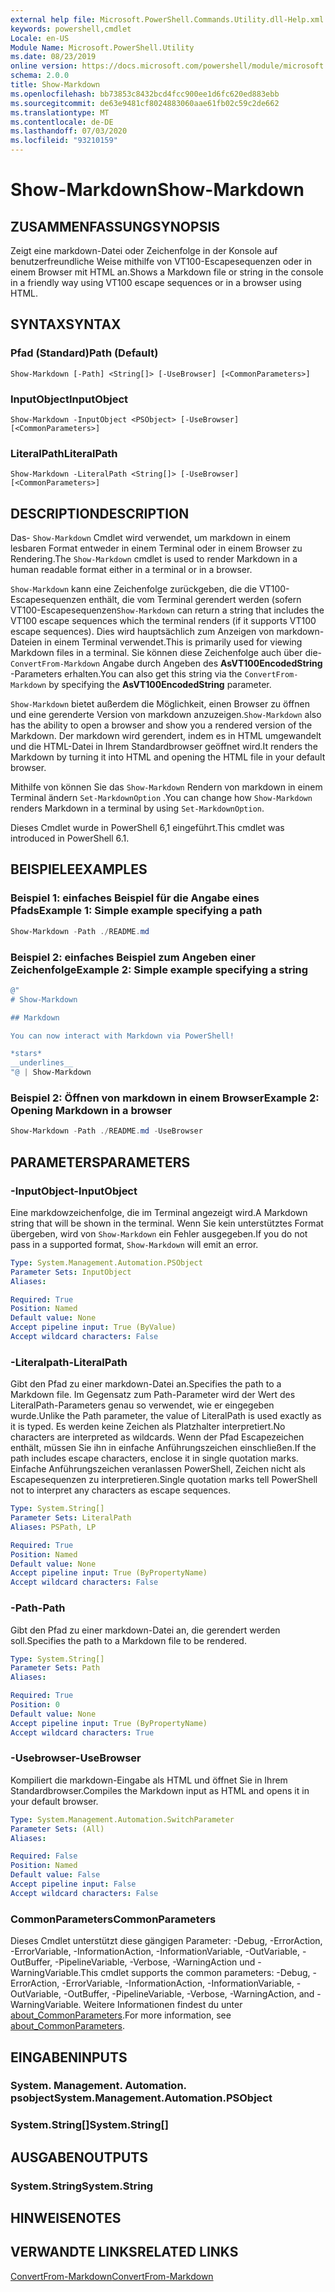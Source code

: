 ```yaml
---
external help file: Microsoft.PowerShell.Commands.Utility.dll-Help.xml
keywords: powershell,cmdlet
Locale: en-US
Module Name: Microsoft.PowerShell.Utility
ms.date: 08/23/2019
online version: https://docs.microsoft.com/powershell/module/microsoft.powershell.utility/show-markdown?view=powershell-7&WT.mc_id=ps-gethelp
schema: 2.0.0
title: Show-Markdown
ms.openlocfilehash: bb73853c8432bcd4fcc900ee1d6fc620ed883ebb
ms.sourcegitcommit: de63e9481cf8024883060aae61fb02c59c2de662
ms.translationtype: MT
ms.contentlocale: de-DE
ms.lasthandoff: 07/03/2020
ms.locfileid: "93210159"
---
```

# <span data-ttu-id="22632-103">Show-Markdown</span><span class="sxs-lookup"><span data-stu-id="22632-103">Show-Markdown</span></span>

## <span data-ttu-id="22632-104">ZUSAMMENFASSUNG</span><span class="sxs-lookup"><span data-stu-id="22632-104">SYNOPSIS</span></span>
<span data-ttu-id="22632-105">Zeigt eine markdown-Datei oder Zeichenfolge in der Konsole auf benutzerfreundliche Weise mithilfe von VT100-Escapesequenzen oder in einem Browser mit HTML an.</span><span class="sxs-lookup"><span data-stu-id="22632-105">Shows a Markdown file or string in the console in a friendly way using VT100 escape sequences or in a browser using HTML.</span></span>

## <span data-ttu-id="22632-106">SYNTAX</span><span class="sxs-lookup"><span data-stu-id="22632-106">SYNTAX</span></span>

### <span data-ttu-id="22632-107">Pfad (Standard)</span><span class="sxs-lookup"><span data-stu-id="22632-107">Path (Default)</span></span>

```
Show-Markdown [-Path] <String[]> [-UseBrowser] [<CommonParameters>]
```

### <span data-ttu-id="22632-108">InputObject</span><span class="sxs-lookup"><span data-stu-id="22632-108">InputObject</span></span>

```
Show-Markdown -InputObject <PSObject> [-UseBrowser] [<CommonParameters>]
```

### <span data-ttu-id="22632-109">LiteralPath</span><span class="sxs-lookup"><span data-stu-id="22632-109">LiteralPath</span></span>

```
Show-Markdown -LiteralPath <String[]> [-UseBrowser] [<CommonParameters>]
```

## <span data-ttu-id="22632-110">DESCRIPTION</span><span class="sxs-lookup"><span data-stu-id="22632-110">DESCRIPTION</span></span>

<span data-ttu-id="22632-111">Das- `Show-Markdown` Cmdlet wird verwendet, um markdown in einem lesbaren Format entweder in einem Terminal oder in einem Browser zu Rendering.</span><span class="sxs-lookup"><span data-stu-id="22632-111">The `Show-Markdown` cmdlet is used to render Markdown in a human readable format either in a terminal or in a browser.</span></span>

<span data-ttu-id="22632-112">`Show-Markdown` kann eine Zeichenfolge zurückgeben, die die VT100-Escapesequenzen enthält, die vom Terminal gerendert werden (sofern VT100-Escapesequenzen</span><span class="sxs-lookup"><span data-stu-id="22632-112">`Show-Markdown` can return a string that includes the VT100 escape sequences which the terminal renders (if it supports VT100 escape sequences).</span></span> <span data-ttu-id="22632-113">Dies wird hauptsächlich zum Anzeigen von markdown-Dateien in einem Terminal verwendet.</span><span class="sxs-lookup"><span data-stu-id="22632-113">This is primarily used for viewing Markdown files in a terminal.</span></span> <span data-ttu-id="22632-114">Sie können diese Zeichenfolge auch über die- `ConvertFrom-Markdown` Angabe durch Angeben des **AsVT100EncodedString** -Parameters erhalten.</span><span class="sxs-lookup"><span data-stu-id="22632-114">You can also get this string via the `ConvertFrom-Markdown` by specifying the **AsVT100EncodedString** parameter.</span></span>

<span data-ttu-id="22632-115">`Show-Markdown` bietet außerdem die Möglichkeit, einen Browser zu öffnen und eine gerenderte Version von markdown anzuzeigen.</span><span class="sxs-lookup"><span data-stu-id="22632-115">`Show-Markdown` also has the ability to open a browser and show you a rendered version of the Markdown.</span></span> <span data-ttu-id="22632-116">Der markdown wird gerendert, indem es in HTML umgewandelt und die HTML-Datei in Ihrem Standardbrowser geöffnet wird.</span><span class="sxs-lookup"><span data-stu-id="22632-116">It renders the Markdown by turning it into HTML and opening the HTML file in your default browser.</span></span>

<span data-ttu-id="22632-117">Mithilfe von können Sie das `Show-Markdown` Rendern von markdown in einem Terminal ändern `Set-MarkdownOption` .</span><span class="sxs-lookup"><span data-stu-id="22632-117">You can change how `Show-Markdown` renders Markdown in a terminal by using `Set-MarkdownOption`.</span></span>

<span data-ttu-id="22632-118">Dieses Cmdlet wurde in PowerShell 6,1 eingeführt.</span><span class="sxs-lookup"><span data-stu-id="22632-118">This cmdlet was introduced in PowerShell 6.1.</span></span>

## <span data-ttu-id="22632-119">BEISPIELE</span><span class="sxs-lookup"><span data-stu-id="22632-119">EXAMPLES</span></span>

### <span data-ttu-id="22632-120">Beispiel 1: einfaches Beispiel für die Angabe eines Pfads</span><span class="sxs-lookup"><span data-stu-id="22632-120">Example 1: Simple example specifying a path</span></span>

```powershell
Show-Markdown -Path ./README.md
```

### <span data-ttu-id="22632-121">Beispiel 2: einfaches Beispiel zum Angeben einer Zeichenfolge</span><span class="sxs-lookup"><span data-stu-id="22632-121">Example 2: Simple example specifying a string</span></span>

```powershell
@"
# Show-Markdown

## Markdown

You can now interact with Markdown via PowerShell!

*stars*
__underlines__
"@ | Show-Markdown
```

### <span data-ttu-id="22632-122">Beispiel 2: Öffnen von markdown in einem Browser</span><span class="sxs-lookup"><span data-stu-id="22632-122">Example 2: Opening Markdown in a browser</span></span>

```powershell
Show-Markdown -Path ./README.md -UseBrowser
```

## <span data-ttu-id="22632-123">PARAMETERS</span><span class="sxs-lookup"><span data-stu-id="22632-123">PARAMETERS</span></span>

### <span data-ttu-id="22632-124">-InputObject</span><span class="sxs-lookup"><span data-stu-id="22632-124">-InputObject</span></span>

<span data-ttu-id="22632-125">Eine markdowzeichenfolge, die im Terminal angezeigt wird.</span><span class="sxs-lookup"><span data-stu-id="22632-125">A Markdown string that will be shown in the terminal.</span></span> <span data-ttu-id="22632-126">Wenn Sie kein unterstütztes Format übergeben, wird von `Show-Markdown` ein Fehler ausgegeben.</span><span class="sxs-lookup"><span data-stu-id="22632-126">If you do not pass in a supported format, `Show-Markdown` will emit an error.</span></span>

```yaml
Type: System.Management.Automation.PSObject
Parameter Sets: InputObject
Aliases:

Required: True
Position: Named
Default value: None
Accept pipeline input: True (ByValue)
Accept wildcard characters: False
```

### <span data-ttu-id="22632-127">-Literalpath</span><span class="sxs-lookup"><span data-stu-id="22632-127">-LiteralPath</span></span>

<span data-ttu-id="22632-128">Gibt den Pfad zu einer markdown-Datei an.</span><span class="sxs-lookup"><span data-stu-id="22632-128">Specifies the path to a Markdown file.</span></span> <span data-ttu-id="22632-129">Im Gegensatz zum Path-Parameter wird der Wert des LiteralPath-Parameters genau so verwendet, wie er eingegeben wurde.</span><span class="sxs-lookup"><span data-stu-id="22632-129">Unlike the Path parameter, the value of LiteralPath is used exactly as it is typed.</span></span> <span data-ttu-id="22632-130">Es werden keine Zeichen als Platzhalter interpretiert.</span><span class="sxs-lookup"><span data-stu-id="22632-130">No characters are interpreted as wildcards.</span></span> <span data-ttu-id="22632-131">Wenn der Pfad Escapezeichen enthält, müssen Sie ihn in einfache Anführungszeichen einschließen.</span><span class="sxs-lookup"><span data-stu-id="22632-131">If the path includes escape characters, enclose it in single quotation marks.</span></span> <span data-ttu-id="22632-132">Einfache Anführungszeichen veranlassen PowerShell, Zeichen nicht als Escapesequenzen zu interpretieren.</span><span class="sxs-lookup"><span data-stu-id="22632-132">Single quotation marks tell PowerShell not to interpret any characters as escape sequences.</span></span>

```yaml
Type: System.String[]
Parameter Sets: LiteralPath
Aliases: PSPath, LP

Required: True
Position: Named
Default value: None
Accept pipeline input: True (ByPropertyName)
Accept wildcard characters: False
```

### <span data-ttu-id="22632-133">-Path</span><span class="sxs-lookup"><span data-stu-id="22632-133">-Path</span></span>

<span data-ttu-id="22632-134">Gibt den Pfad zu einer markdown-Datei an, die gerendert werden soll.</span><span class="sxs-lookup"><span data-stu-id="22632-134">Specifies the path to a Markdown file to be rendered.</span></span>

```yaml
Type: System.String[]
Parameter Sets: Path
Aliases:

Required: True
Position: 0
Default value: None
Accept pipeline input: True (ByPropertyName)
Accept wildcard characters: True
```

### <span data-ttu-id="22632-135">-Usebrowser</span><span class="sxs-lookup"><span data-stu-id="22632-135">-UseBrowser</span></span>

<span data-ttu-id="22632-136">Kompiliert die markdown-Eingabe als HTML und öffnet Sie in Ihrem Standardbrowser.</span><span class="sxs-lookup"><span data-stu-id="22632-136">Compiles the Markdown input as HTML and opens it in your default browser.</span></span>

```yaml
Type: System.Management.Automation.SwitchParameter
Parameter Sets: (All)
Aliases:

Required: False
Position: Named
Default value: False
Accept pipeline input: False
Accept wildcard characters: False
```

### <span data-ttu-id="22632-137">CommonParameters</span><span class="sxs-lookup"><span data-stu-id="22632-137">CommonParameters</span></span>

<span data-ttu-id="22632-138">Dieses Cmdlet unterstützt diese gängigen Parameter: -Debug, -ErrorAction, -ErrorVariable, -InformationAction, -InformationVariable, -OutVariable, -OutBuffer, -PipelineVariable, -Verbose, -WarningAction und -WarningVariable.</span><span class="sxs-lookup"><span data-stu-id="22632-138">This cmdlet supports the common parameters: -Debug, -ErrorAction, -ErrorVariable, -InformationAction, -InformationVariable, -OutVariable, -OutBuffer, -PipelineVariable, -Verbose, -WarningAction, and -WarningVariable.</span></span> <span data-ttu-id="22632-139">Weitere Informationen findest du unter [about_CommonParameters](https://go.microsoft.com/fwlink/?LinkID=113216).</span><span class="sxs-lookup"><span data-stu-id="22632-139">For more information, see [about_CommonParameters](https://go.microsoft.com/fwlink/?LinkID=113216).</span></span>

## <span data-ttu-id="22632-140">EINGABEN</span><span class="sxs-lookup"><span data-stu-id="22632-140">INPUTS</span></span>

### <span data-ttu-id="22632-141">System. Management. Automation. psobject</span><span class="sxs-lookup"><span data-stu-id="22632-141">System.Management.Automation.PSObject</span></span>

### <span data-ttu-id="22632-142">System.String[]</span><span class="sxs-lookup"><span data-stu-id="22632-142">System.String[]</span></span>

## <span data-ttu-id="22632-143">AUSGABEN</span><span class="sxs-lookup"><span data-stu-id="22632-143">OUTPUTS</span></span>

### <span data-ttu-id="22632-144">System.String</span><span class="sxs-lookup"><span data-stu-id="22632-144">System.String</span></span>

## <span data-ttu-id="22632-145">HINWEISE</span><span class="sxs-lookup"><span data-stu-id="22632-145">NOTES</span></span>

## <span data-ttu-id="22632-146">VERWANDTE LINKS</span><span class="sxs-lookup"><span data-stu-id="22632-146">RELATED LINKS</span></span>

[<span data-ttu-id="22632-147">ConvertFrom-Markdown</span><span class="sxs-lookup"><span data-stu-id="22632-147">ConvertFrom-Markdown</span></span>](ConvertFrom-Markdown.md)
